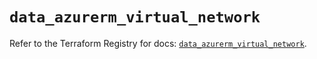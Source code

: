 # `data_azurerm_virtual_network`

Refer to the Terraform Registry for docs: [`data_azurerm_virtual_network`](https://registry.terraform.io/providers/hashicorp/azurerm/3.98.0/docs/data-sources/virtual_network).

